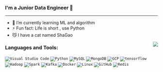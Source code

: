 ### I'm a Junior Data Engineer 👋
________


- 🌱 I’m currently learning ML and algorithm
- ⚡ Fun fact: Life is short , use Python
- 😼 I have a cat named ShaGao


<img align="right" src="https://github-readme-stats.vercel.app/api?username=eddielin1123&show_icons=true&icon_color=CE1D2D&text_color=718096&bg_color=ffffff&hide_title=true" />

### Languages and Tools:

<code><img alt="Visual Studio Code" src="https://www.vectorlogo.zone/logos/visualstudio_code/visualstudio_code-ar21.svg" /></code>
<code><img alt="Python" src="https://www.vectorlogo.zone/logos/python/python-ar21.svg" /></code>
<code><img alt="MySQL" src="https://www.vectorlogo.zone/logos/mysql/mysql-ar21.svg" /></code>
<code><img alt="MongoDB" src="https://www.vectorlogo.zone/logos/mongodb/mongodb-ar21.svg" /></code>
<code><img alt="GCP"  src="https://www.vectorlogo.zone/logos/google_cloud/google_cloud-ar21.svg" /></code>
<code><img alt="tensorflow" src="https://www.vectorlogo.zone/logos/tensorflow/tensorflow-ar21.svg" /></code>
<code><img alt="Hadoop" src="https://www.vectorlogo.zone/logos/apache_hadoop/apache_hadoop-ar21.svg" /></code>
<code><img alt="Spark"  src="https://www.vectorlogo.zone/logos/apache_spark/apache_spark-ar21.svg" /></code>
<code><img alt="Kafka"  src="https://www.vectorlogo.zone/logos/apache_kafka/apache_kafka-ar21.svg" /></code>
<code><img alt="Docker"  src="https://www.vectorlogo.zone/logos/docker/docker-ar21.svg" /></code>
<code><img alt="Linux" src="https://www.vectorlogo.zone/logos/ubuntu/ubuntu-ar21.svg" /></code>
<code><img alt="GitHub"  src="https://www.vectorlogo.zone/logos/github/github-ar21.svg" /></code>
<code><img alt="Redis"  src="https://www.vectorlogo.zone/logos/redis/redis-ar21.svg" /></code>
